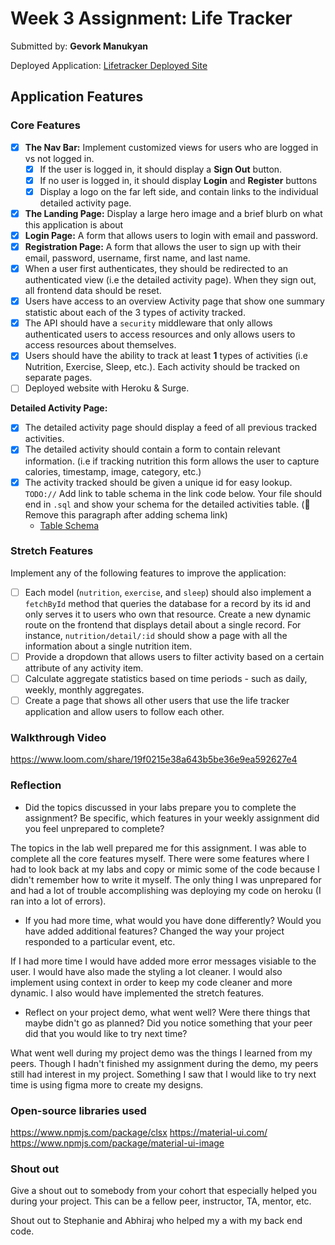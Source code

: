 # Week 3 Assignment: Life Tracker

Submitted by: **Gevork Manukyan**

Deployed Application: [Lifetracker Deployed Site](ADD_LINK_HERE)

## Application Features

### Core Features

- [x] **The Nav Bar:** Implement customized views for users who are logged in vs not logged in.
  - [x] If the user is logged in, it should display a **Sign Out** button. 
  - [x] If no user is logged in, it should display **Login** and **Register** buttons
  - [x] Display a logo on the far left side, and contain links to the individual detailed activity page. 
- [x] **The Landing Page:** Display a large hero image and a brief blurb on what this application is about
- [x] **Login Page:** A form that allows users to login with email and password.
- [x] **Registration Page:** A form that allows the user to sign up with their email, password, username, first name, and last name.
- [x] When a user first authenticates, they should be redirected to an authenticated view (i.e the detailed activity page). When they sign out, all frontend data should be reset.
- [x] Users have access to an overview Activity page that show one summary statistic about each of the 3 types of activity tracked.
- [x] The API should have a `security` middleware that only allows authenticated users to access resources and only allows users to access resources about themselves. 
- [x] Users should have the ability to track at least **1** types of activities (i.e Nutrition, Exercise, Sleep, etc.). Each activity should be tracked on separate pages.
- [ ] Deployed website with Heroku & Surge. 

**Detailed Activity Page:**
- [x] The detailed activity page should display a feed of all previous tracked activities.
- [x] The detailed activity should contain a form to contain relevant information. (i.e if tracking nutrition this form allows the user to capture calories, timestamp, image, category, etc.) 
- [x] The activity tracked should be given a unique id for easy lookup.
  `TODO://` Add link to table schema in the link code below. Your file should end in `.sql` and show your schema for the detailed activities table. (🚫 Remove this paragraph after adding schema link)
  * [Table Schema](📝lifetracker-api/lifetracker-schema.sql) 

### Stretch Features

Implement any of the following features to improve the application:
- [ ] Each model (`nutrition`, `exercise`, and `sleep`) should also implement a `fetchById` method that queries the database for a record by its id and only serves it to users who own that resource. Create a new dynamic route on the frontend that displays detail about a single record. For instance, `nutrition/detail/:id` should show a page with all the information about a single nutrition item.
- [ ] Provide a dropdown that allows users to filter activity based on a certain attribute of any activity item.
- [ ] Calculate aggregate statistics based on time periods - such as daily, weekly, monthly aggregates.
- [ ] Create a page that shows all other users that use the life tracker application and allow users to follow each other.

### Walkthrough Video

https://www.loom.com/share/19f0215e38a643b5be36e9ea592627e4

### Reflection

* Did the topics discussed in your labs prepare you to complete the assignment? Be specific, which features in your weekly assignment did you feel unprepared to complete?

The topics in the lab well prepared me for this assignment. I was able to complete all the core features myself. There were some features where I had to look back at my labs and copy or mimic some of the code because I didn't remember how to write it myself. The only thing I was unprepared for and had a lot of trouble accomplishing was deploying my code on heroku (I ran into a lot of errors).

* If you had more time, what would you have done differently? Would you have added additional features? Changed the way your project responded to a particular event, etc.
  
If I had more time I would have added more error messages visiable to the user. I would have also made the styling a lot cleaner. I would also implement using context in order to keep my code cleaner and more dynamic. I also would have implemented the stretch features. 

* Reflect on your project demo, what went well? Were there things that maybe didn't go as planned? Did you notice something that your peer did that you would like to try next time?

What went well during my project demo was the things I learned from my peers. Though I hadn't finished my assignment during the demo, my peers still had interest in my project. Something I saw that I would like to try next time is using figma more to create my designs. 

### Open-source libraries used

https://www.npmjs.com/package/clsx
https://material-ui.com/
https://www.npmjs.com/package/material-ui-image

### Shout out

Give a shout out to somebody from your cohort that especially helped you during your project. This can be a fellow peer, instructor, TA, mentor, etc.

Shout out to Stephanie and Abhiraj who helped my a with my back end code.
